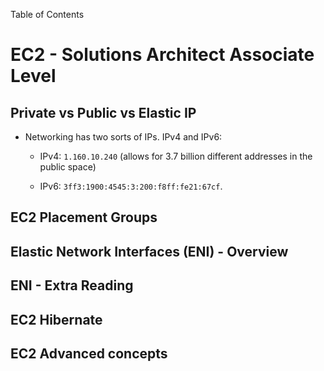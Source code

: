 Table of Contents

# EC2 - Solutions Architect Associate Level

## Private vs Public vs Elastic IP

- Networking has two sorts of IPs. IPv4 and IPv6:
  
  - IPv4: `1.160.10.240` (allows for 3.7 billion different addresses in the public space)
  
  - IPv6: `3ff3:1900:4545:3:200:f8ff:fe21:67cf`.

## EC2 Placement Groups

## Elastic Network Interfaces (ENI) - Overview

## ENI - Extra Reading

## EC2 Hibernate

## EC2 Advanced concepts
